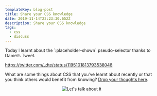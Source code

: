 ```yaml
---
templateKey: blog-post
title: Share your CSS knowledge
date: 2019-11-14T22:23:30.652Z
description: Share your CSS knowledge
tags:
  - css
  - discuss
---
```

Today I learnt about the \`:placeholder-shown\` pseudo-selector thanks to Daniel’s Tweet.

https://twitter.com/_dte/status/1195101813793538048

What are some things about CSS that you've learnt about recently or that you  think others would benefit from knowing? [Drop your thoughts here](https://dev.to/nickytonline/share-your-css-knowledge-35pj/#comments).

<center>

![Let's talk about it](https://media.giphy.com/media/WqLmcthJ7AgQKwYJbb/giphy.gif)

</center>
